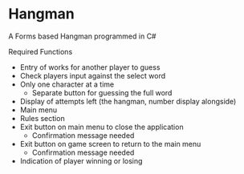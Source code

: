 # Hangman
A Forms based Hangman programmed in C#

Required Functions
- Entry of works for another player to guess
- Check players input against the select word
- Only one character at a time
  - Separate button for guessing the full word
- Display of attempts left (the hangman, number display alongside)
- Main menu
- Rules section
- Exit button on main menu to close the application
  - Confirmation message needed
- Exit button on game screen to return to the main menu
  - Confirmation message needed
- Indication of player winning or losing
